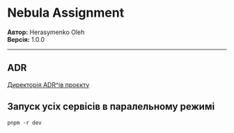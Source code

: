 # Nebula Assignment

**Автор:** Herasymenko Oleh  
**Версія:** 1.0.0

---

## ADR

[Директорія ADR^ів проєкту](./adr)


## Запуск усіх сервісів в паралельному режимі
```
pnpm -r dev
```